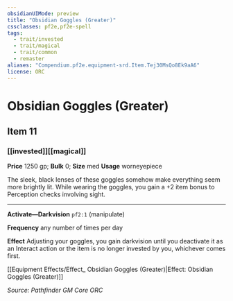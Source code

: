 ```yaml
---
obsidianUIMode: preview
title: "Obsidian Goggles (Greater)"
cssclasses: pf2e,pf2e-spell
tags:
  - trait/invested
  - trait/magical
  - trait/common
  - remaster
aliases: "Compendium.pf2e.equipment-srd.Item.Tej30MsQo8Ek9aA6"
license: ORC
---
```

# Obsidian Goggles (Greater)
## Item 11
### [[invested]][[magical]]


**Price** 1250 gp; 
**Bulk** 0; **Size** med
**Usage** worneyepiece

The sleek, black lenses of these goggles somehow make everything seem more brightly lit. While wearing the goggles, you gain a +2 item bonus to Perception checks involving sight.

* * *

**Activate—Darkvision** `pf2:1` (manipulate)

**Frequency** any number of times per day

**Effect** Adjusting your goggles, you gain darkvision until you deactivate it as an Interact action or the item is no longer invested by you, whichever comes first.

[[Equipment Effects/Effect_ Obsidian Goggles (Greater)|Effect: Obsidian Goggles (Greater)]]

*Source: Pathfinder GM Core*
*ORC*